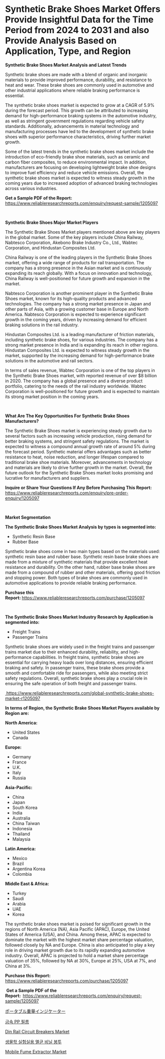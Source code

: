<p><h1>Synthetic Brake Shoes Market Offers Provide Insightful Data for the Time Period from 2024 to 2031 and also Provide Analysis Based on Application, Type, and Region</h1></p><p><strong>Synthetic Brake Shoes Market Analysis and Latest Trends</strong></p>
<p><p>Synthetic brake shoes are made with a blend of organic and inorganic materials to provide improved performance, durability, and resistance to heat and wear. These brake shoes are commonly used in automotive and other industrial applications where reliable braking performance is essential.</p><p>The synthetic brake shoes market is expected to grow at a CAGR of 5.9% during the forecast period. This growth can be attributed to increasing demand for high-performance braking systems in the automotive industry, as well as stringent government regulations regarding vehicle safety standards. Additionally, advancements in material technology and manufacturing processes have led to the development of synthetic brake shoes with superior performance characteristics, driving further market growth.</p><p>Some of the latest trends in the synthetic brake shoes market include the introduction of eco-friendly brake shoe materials, such as ceramic and carbon fiber composites, to reduce environmental impact. In addition, manufacturers are focusing on developing lightweight brake shoe designs to improve fuel efficiency and reduce vehicle emissions. Overall, the synthetic brake shoes market is expected to witness steady growth in the coming years due to increased adoption of advanced braking technologies across various industries.</p></p>
<p><strong>Get a Sample PDF of the Report:&nbsp;</strong> <a href="https://www.reliableresearchreports.com/enquiry/request-sample/1205097">https://www.reliableresearchreports.com/enquiry/request-sample/1205097</a></p>
<p>&nbsp;</p>
<p><strong>Synthetic Brake Shoes Major Market Players</strong></p>
<p><p>The Synthetic Brake Shoes Market players mentioned above are key players in the global market. Some of the key players include China Railway, Nabtesco Corporation, Akebono Brake Industry Co., Ltd., Wabtec Corporation, and Hindustan Composites Ltd.</p><p>China Railway is one of the leading players in the Synthetic Brake Shoes market, offering a wide range of products for rail transportation. The company has a strong presence in the Asian market and is continuously expanding its reach globally. With a focus on innovation and technology, China Railway is well-positioned for future growth and expansion in the market.</p><p>Nabtesco Corporation is another prominent player in the Synthetic Brake Shoes market, known for its high-quality products and advanced technologies. The company has a strong market presence in Japan and other parts of Asia, with a growing customer base in Europe and North America. Nabtesco Corporation is expected to experience significant growth in the coming years, driven by increasing demand for efficient braking solutions in the rail industry.</p><p>Hindustan Composites Ltd. is a leading manufacturer of friction materials, including synthetic brake shoes, for various industries. The company has a strong market presence in India and is expanding its reach in other regions. Hindustan Composites Ltd. is expected to witness steady growth in the market, supported by the increasing demand for high-performance brake solutions in the automotive and rail sectors.</p><p>In terms of sales revenue, Wabtec Corporation is one of the top players in the Synthetic Brake Shoes market, with reported revenue of over $8 billion in 2020. The company has a global presence and a diverse product portfolio, catering to the needs of the rail industry worldwide. Wabtec Corporation is well-positioned for future growth and is expected to maintain its strong market position in the coming years.</p></p>
<p>&nbsp;</p>
<p><strong>What Are The Key Opportunities For Synthetic Brake Shoes Manufacturers?</strong></p>
<p><p>The Synthetic Brake Shoes market is experiencing steady growth due to several factors such as increasing vehicle production, rising demand for better braking systems, and stringent safety regulations. The market is expected to witness a compound annual growth rate of around 5% during the forecast period. Synthetic material offers advantages such as better resistance to heat, noise reduction, and longer lifespan compared to traditional brake shoe materials. Moreover, advancements in technology and materials are likely to drive further growth in the market. Overall, the future outlook for the Synthetic Brake Shoes market looks promising and lucrative for manufacturers and suppliers.</p></p>
<p><strong>Inquire or Share Your Questions If Any Before Purchasing This Report:</strong> <a href="https://www.reliableresearchreports.com/enquiry/pre-order-enquiry/1205097">https://www.reliableresearchreports.com/enquiry/pre-order-enquiry/1205097</a></p>
<p>&nbsp;</p>
<p><strong>Market Segmentation</strong></p>
<p><strong>The Synthetic Brake Shoes Market Analysis by types is segmented into:</strong></p>
<p><ul><li>Synthetic Resin Base</li><li>Rubber Base</li></ul></p>
<p><p>Synthetic brake shoes come in two main types based on the materials used: synthetic resin base and rubber base. Synthetic resin base brake shoes are made from a mixture of synthetic materials that provide excellent heat resistance and durability. On the other hand, rubber base brake shoes are made from a compound of rubber and other materials, offering good friction and stopping power. Both types of brake shoes are commonly used in automotive applications to provide reliable braking performance.</p></p>
<p><strong>Purchase this Report:&nbsp;</strong><a href="https://www.reliableresearchreports.com/purchase/1205097">https://www.reliableresearchreports.com/purchase/1205097</a></p>
<p>&nbsp;</p>
<p><strong>The Synthetic Brake Shoes Market Industry Research by Application is segmented into:</strong></p>
<p><ul><li>Freight Trains</li><li>Passenger Trains</li></ul></p>
<p><p>Synthetic brake shoes are widely used in the freight trains and passenger trains market due to their enhanced durability, reliability, and high-performance capabilities. In freight trains, synthetic brake shoes are essential for carrying heavy loads over long distances, ensuring efficient braking and safety. In passenger trains, these brake shoes provide a smooth and comfortable ride for passengers, while also meeting strict safety regulations. Overall, synthetic brake shoes play a crucial role in ensuring the safe operation of both freight and passenger trains.</p></p>
<p><a href="https://www.reliableresearchreports.com/global-synthetic-brake-shoes-market-r1205097">&nbsp;https://www.reliableresearchreports.com/global-synthetic-brake-shoes-market-r1205097</a></p>
<p><strong>In terms of Region, the Synthetic Brake Shoes Market Players available by Region are:</strong></p>
<p>
    <p> <strong> North America: </strong>
        <ul>
            <li>United States</li>
            <li>Canada</li>
        </ul>
        </p> 
    <p> <strong> Europe: </strong>
        <ul>
            <li>Germany</li>
            <li>France</li>
            <li>U.K.</li>
            <li>Italy</li>
            <li>Russia</li>
        </ul>
        </p> 
    <p> <strong> Asia-Pacific: </strong>
        <ul>
            <li>China</li>
            <li>Japan</li>
            <li>South Korea</li>
            <li>India</li>
            <li>Australia</li>
            <li>China Taiwan</li>
            <li>Indonesia</li>
            <li>Thailand</li>
            <li>Malaysia</li>
        </ul>
        </p> 
    <p> <strong> Latin America: </strong>
        <ul>
            <li>Mexico</li>
            <li>Brazil</li>
            <li>Argentina Korea</li>
            <li>Colombia</li>
        </ul>
        </p> 
    <p> <strong> Middle East & Africa: </strong>
        <ul>
            <li>Turkey</li>
            <li>Saudi</li>
            <li>Arabia</li>
            <li>UAE</li>
            <li>Korea</li>
        </ul>
    </p>
    </p>
<p><p>The synthetic brake shoes market is poised for significant growth in the regions of North America (NA), Asia Pacific (APAC), Europe, the United States of America (USA), and China. Among these, APAC is expected to dominate the market with the highest market share percentage valuation, followed closely by NA and Europe. China is also anticipated to play a key role in driving market growth due to its rapidly expanding automotive industry. Overall, APAC is projected to hold a market share percentage valuation of 35%, followed by NA at 30%, Europe at 25%, USA at 7%, and China at 3%.</p></p>
<p><strong>Purchase this Report: </strong><a href="https://www.reliableresearchreports.com/purchase/1205097">https://www.reliableresearchreports.com/purchase/1205097</a></p>
<p>&nbsp;<strong>Get a Sample PDF of the Report:&nbsp;&nbsp;</strong><a href="https://www.reliableresearchreports.com/enquiry/request-sample/1205097">https://www.reliableresearchreports.com/enquiry/request-sample/1205097</a></p>
<p><strong></strong></p>
<p><p><a href="https://github.com/LizaHeller2023/Market-Research-Report-List-1/blob/main/1318844163559.md">ポータブル重量インジケーター</a></p><p><a href="https://github.com/sarassiksa/Market-Research-Report-List-1/blob/main/3247483176073.md">금속 PP 필름</a></p><p><a href="https://github.com/msbsaifansami/Market-Research-Report-List-1/blob/main/din-rail-circuit-breakers-market.md">Din Rail Circuit Breakers Market</a></p><p><a href="https://github.com/tukangkrupk/Market-Research-Report-List-1/blob/main/3251601176072.md">생물학 실험실용 멸균 비닐 봉투</a></p><p><a href="https://github.com/EveKerluke2023/Market-Research-Report-List-1/blob/main/mobile-fume-extractor-market.md">Mobile Fume Extractor Market</a></p></p>